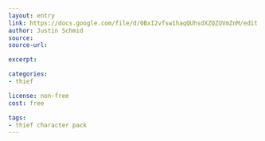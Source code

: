 ```yaml
---
layout: entry
link: https://docs.google.com/file/d/0BxI2vfsw1haqQUhsdXZQZUVmZnM/edit
author: Justin Schmid
source:
source-url:

excerpt:

categories:
- thief

license: non-free
cost: free

tags:
- thief character pack
---
```

